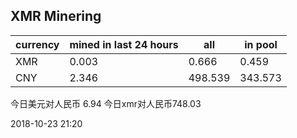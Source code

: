 ## XMR Minering

|currency|mined in last 24 hours|all|in pool|
|---|---|---|---|
|XMR|0.003|0.666|0.459|
|CNY|2.346|498.539|343.573|

今日美元对人民币 6.94	今日xmr对人民币748.03


2018-10-23 21:20